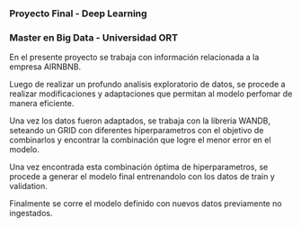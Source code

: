 ### Proyecto Final - Deep Learning
### Master en Big Data - Universidad ORT

En el presente proyecto se trabaja con información relacionada a la empresa AIRNBNB.

Luego de realizar un profundo analisis exploratorio de datos, se procede a realizar modificaciones y adaptaciones que permitan al modelo perfomar de manera eficiente.

Una vez los datos fueron adaptados, se trabaja con la libreria WANDB, seteando un GRID con diferentes hiperparametros con el objetivo de combinarlos y encontrar la combinación que logre el menor error en el modelo.

Una vez encontrada esta combinación óptima de hiperparametros, se procede a generar el modelo final entrenandolo con los datos de train y validation.

Finalmente se corre el modelo definido con nuevos datos previamente no ingestados.
